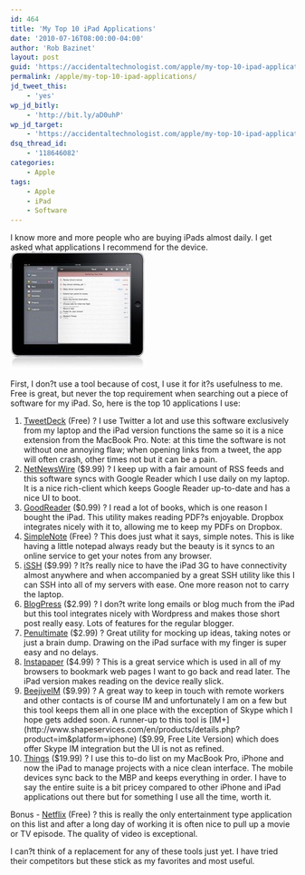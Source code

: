 ```yaml
---
id: 464
title: 'My Top 10 iPad Applications'
date: '2010-07-16T08:00:00-04:00'
author: 'Rob Bazinet'
layout: post
guid: 'https://accidentaltechnologist.com/apple/my-top-10-ipad-applications/'
permalink: /apple/my-top-10-ipad-applications/
jd_tweet_this:
    - 'yes'
wp_jd_bitly:
    - 'http://bit.ly/aD0uhP'
wp_jd_target:
    - 'https://accidentaltechnologist.com/apple/my-top-10-ipad-applications/'
dsq_thread_id:
    - '118646082'
categories:
    - Apple
tags:
    - Apple
    - iPad
    - Software
---
```


I know more and more people who are buying iPads almost daily. I get asked what applications I recommend for the device. [![things_hero_20100616](/assets/img/2010/07/things_hero_20100616_thumb.jpg "things_hero_20100616")](/assets/img/2010/07/things_hero_20100616.jpg)

First, I don?t use a tool because of cost, I use it for it?s usefulness to me. Free is great, but never the top requirement when searching out a piece of software for my iPad. So, here is the top 10 applications I use:

1. [TweetDeck](http://www.tweetdeck.com/ipad/) (Free) ? I use Twitter a lot and use this software exclusively from my laptop and the iPad version functions the same so it is a nice extension from the MacBook Pro. Note: at this time the software is not without one annoying flaw; when opening links from a tweet, the app will often crash, other times not but it can be a pain.
2. [NetNewsWire](http://netnewswireapp.com/ipad/) ($9.99) ? I keep up with a fair amount of RSS feeds and this software syncs with Google Reader which I use daily on my laptop. It is a nice rich-client which keeps Google Reader up-to-date and has a nice UI to boot.
3. [GoodReader](http://www.goodreader.net/goodreader.html) ($0.99) ? I read a lot of books, which is one reason I bought the iPad. This utility makes reading PDF?s enjoyable. Dropbox integrates nicely with it to, allowing me to keep my PDFs on Dropbox.
4. [SimpleNote](http://simplenoteapp.com/) (Free) ? This does just what it says, simple notes. This is like having a little notepad always ready but the beauty is it syncs to an online service to get your notes from any browser.
5. [iSSH](http://www.zinger-soft.com/iSSH_features.html) ($9.99) ? It?s really nice to have the iPad 3G to have connectivity almost anywhere and when accompanied by a great SSH utility like this I can SSH into all of my servers with ease. One more reason not to carry the laptop.
6. [BlogPress](http://blogpress.coollittlethings.com/) ($2.99) ? I don?t write long emails or blog much from the iPad but this tool integrates nicely with Wordpress and makes those short post really easy. Lots of features for the regular blogger.
7. [Penultimate](http://www.cocoabox.com/) ($2.99) ? Great utility for mocking up ideas, taking notes or just a brain dump. Drawing on the iPad surface with my finger is super easy and no delays.
8. [Instapaper](http://www.instapaper.com/iphone) ($4.99) ? This is a great service which is used in all of my browsers to bookmark web pages I want to go back and read later. The iPad version makes reading on the device really slick.
9. [BeejiveIM](http://www.beejive.com/ipad/) ($9.99) ? A great way to keep in touch with remote workers and other contacts is of course IM and unfortunately I am on a few but this tool keeps them all in one place with the exception of Skype which I hope gets added soon. A runner-up to this tool is [IM+](http://www.shapeservices.com/en/products/details.php?product=im&platform=iphone) ($9.99, Free Lite Version) which does offer Skype IM integration but the UI is not as refined.
10. [Things](http://culturedcode.com/things/ipad/) ($19.99) ? I use this to-do list on my MacBook Pro, iPhone and now the iPad to manage projects with a nice clean interface. The mobile devices sync back to the MBP and keeps everything in order. I have to say the entire suite is a bit pricey compared to other iPhone and iPad applications out there but for something I use all the time, worth it.
 
Bonus - [Netflix](http://itunes.apple.com/us/app/netflix/id363590051?mt=8) (Free) ? this is really the only entertainment type application on this list and after a long day of working it is often nice to pull up a movie or TV episode. The quality of video is exceptional.

I can?t think of a replacement for any of these tools just yet. I have tried their competitors but these stick as my favorites and most useful.